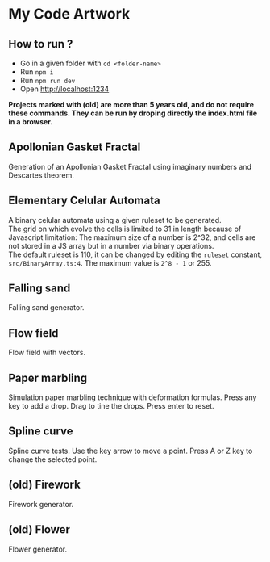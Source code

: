 # My Code Artwork

## How to run ?

* Go in a given folder with `cd <folder-name>`
* Run `npm i`
* Run `npm run dev`
* Open [http://localhost:1234](http://localhost:1234)

**Projects marked with (old) are more than 5 years old, and do not require these commands. They can be run by droping directly the index.html file in a browser.**

## Apollonian Gasket Fractal

Generation of an Apollonian Gasket Fractal using imaginary numbers and Descartes theorem.

## Elementary Celular Automata

A binary celular automata using a given ruleset to be generated. <br />
The grid on which evolve the cells is limited to 31 in length because of Javascript limitation: The maximum size of a number is 2^32, and cells are not stored in a JS array but in a number via binary operations. <br />
The default ruleset is 110, it can be changed by editing the `ruleset` constant, `src/BinaryArray.ts:4`. The maximum value is `2^8 - 1` or 255.

## Falling sand

Falling sand generator.

## Flow field

Flow field with vectors.

## Paper marbling

Simulation paper marbling technique with deformation formulas. Press any key to add a drop. Drag to tine the drops. Press enter to reset.

## Spline curve

Spline curve tests. Use the key arrow to move a point. Press A or Z key to change the selected point.

## (old) Firework

Firework generator.

## (old) Flower

Flower generator.